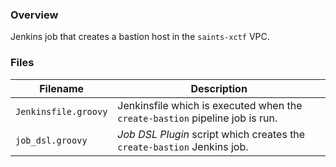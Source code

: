 ### Overview

Jenkins job that creates a bastion host in the `saints-xctf` VPC.

### Files

| Filename                  | Description                                                                              |
|---------------------------|------------------------------------------------------------------------------------------|
| `Jenkinsfile.groovy`      | Jenkinsfile which is executed when the `create-bastion` pipeline job is run.            |
| `job_dsl.groovy`          | *Job DSL Plugin* script which creates the `create-bastion` Jenkins job.                 |